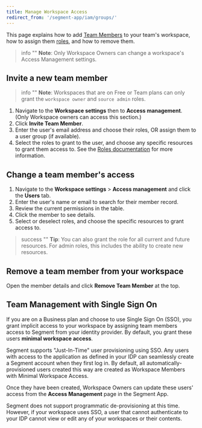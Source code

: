 ```yaml
---
title: Manage Workspace Access
redirect_from: '/segment-app/iam/groups/'
---
```


This page explains how to add [Team Members](/docs/segment-app/iam/concepts/#team-members) <!--and [User Groups](/docs/segment-app/iam/concepts/#user-groups/)--> to your team's workspace, how to assign them [roles](/docs/segment-app/iam/concepts/#roles/), and how to remove them.

> info ""
> **Note**: Only Workspace Owners can change a workspace's Access Management settings.

## Invite a new team member

> info ""
> **Note**: Workspaces that are on Free or Team plans can only grant the `workspace owner` and `source admin` roles.

1. Navigate to the **Workspace settings** then to **Access management**. (Only Workspace owners can access this section.)
2. Click **Invite Team Member**.
3. Enter the user's email address and choose their roles, OR assign them to a user group (if available).
4. Select the roles to grant to the user, and choose any specific resources to grant them access to. See the [Roles documentation](/docs/segment-app/iam/roles/) for more information.

## Change a team member's access

1. Navigate to the **Workspace settings** > **Access management** and click the **Users** tab.
2. Enter the user's name or email to search for their member record.
2. Review the current permissions in the table.
3. Click the member to see details.
4. Select or deselect roles, and choose the specific resources to grant access to.

> success ""
> **Tip**: You can also grant the role for all current and future resources. For admin roles, this includes the ability to create new resources.
<!--
## Create a new User Group

Workspace Owners can manage permissions for groups of team members who should have similar access using "user groups".

1. Navigate to the **Workspace settings** > **Access management** and click the **Groups** tab.
2. Click **Create User Group**.
3. Enter a name for the group.
4. Select or deselect roles, and choose the specific resources to grant the group access to.
5. Add team members to the group.
   You can search by name or email to locate the team member(s).
6. Review the group permissions in the panel on the right, and click **Create User Group** to save the new group.

## Add a team member to a User Group

You can make changes to group membership from two places in the Segment App: From the Edit Team Member page (the user's individual access page), and from the Edit User Group page, where you can see all members of the group.

![](images/user-group-overview.png)

To add a team member from the **Edit Team Member** page:
1. Navigate to the **Workspace settings** > **Access management** and click the **Members** tab.
2. Select the team member you would like to add to the group.
3. Click **Add User Group**.
4. Select the user group(s) to add the team member to.
5. Click **Save**.

> success ""
> **Tip**: This method is best when adding a *single* team member to one or more user groups.

![](images/user-group-members.png)

To add a team member from the **Edit User Group** page:
1. Navigate to the **Workspace settings** > **Access management** and click the **Groups** tab.
2. Select the User Group you want to add new users to.
3. Click **Edit User Group** in the panel on the right.
4. Click the **Members** tab and click **+ Add**.
5. Add team members to the group. Search by name or email to locate the team member(s).
6. Click **Save**.

> success ""
> **Tip**: This method is best when adding more than one user to a single user group at the same time

## Remove a team member from a User Group

1. Navigate to the **Workspace settings** > **Access management** and click the **Groups** tab.
2. Select the User Group you would like to modify.
3. Click **Edit User Group** in the panel on the right.
4. Navigate to the **Members** tab and select the team members you would like to remove.
5. Click **Save**.
-->

## Remove a team member from your workspace

Open the member details and click **Remove Team Member** at the top.

## Team Management with Single Sign On

If you are on a Business plan and choose to use Single Sign On (SSO), you grant implicit access to your workspace by assigning team members access to Segment from your identity provider. By default, you grant these users **minimal workspace access**.

Segment supports "Just-In-Time" user provisioning using SSO. Any users with access to the application as defined in your IDP can seamlessly create a Segment account when they first log in. By default, all automatically-provisioned users created this way are created as Workspace Members with Minimal Workspace Access.

Once they have been created, Workspace Owners can update these users' access from the **Access Management** page in the Segment App.

Segment does not support programmatic de-provisioning at this time. However, if your workspace uses SSO, a user that cannot authenticate to your IDP cannot view or edit any of your workspaces or their contents.
